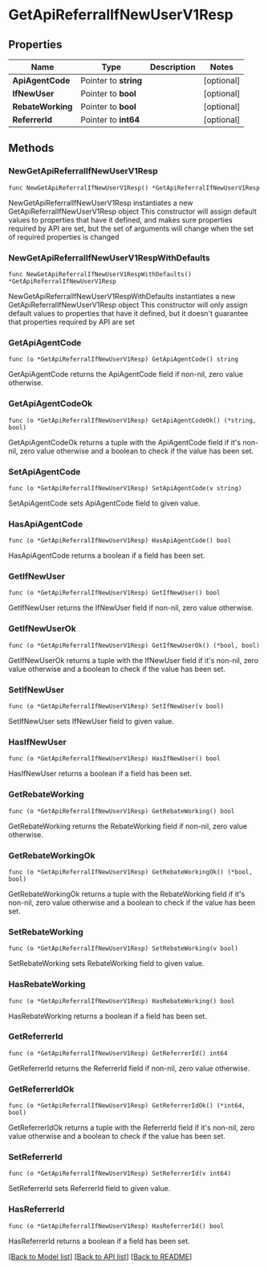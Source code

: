 # GetApiReferralIfNewUserV1Resp

## Properties

Name | Type | Description | Notes
------------ | ------------- | ------------- | -------------
**ApiAgentCode** | Pointer to **string** |  | [optional] 
**IfNewUser** | Pointer to **bool** |  | [optional] 
**RebateWorking** | Pointer to **bool** |  | [optional] 
**ReferrerId** | Pointer to **int64** |  | [optional] 

## Methods

### NewGetApiReferralIfNewUserV1Resp

`func NewGetApiReferralIfNewUserV1Resp() *GetApiReferralIfNewUserV1Resp`

NewGetApiReferralIfNewUserV1Resp instantiates a new GetApiReferralIfNewUserV1Resp object
This constructor will assign default values to properties that have it defined,
and makes sure properties required by API are set, but the set of arguments
will change when the set of required properties is changed

### NewGetApiReferralIfNewUserV1RespWithDefaults

`func NewGetApiReferralIfNewUserV1RespWithDefaults() *GetApiReferralIfNewUserV1Resp`

NewGetApiReferralIfNewUserV1RespWithDefaults instantiates a new GetApiReferralIfNewUserV1Resp object
This constructor will only assign default values to properties that have it defined,
but it doesn't guarantee that properties required by API are set

### GetApiAgentCode

`func (o *GetApiReferralIfNewUserV1Resp) GetApiAgentCode() string`

GetApiAgentCode returns the ApiAgentCode field if non-nil, zero value otherwise.

### GetApiAgentCodeOk

`func (o *GetApiReferralIfNewUserV1Resp) GetApiAgentCodeOk() (*string, bool)`

GetApiAgentCodeOk returns a tuple with the ApiAgentCode field if it's non-nil, zero value otherwise
and a boolean to check if the value has been set.

### SetApiAgentCode

`func (o *GetApiReferralIfNewUserV1Resp) SetApiAgentCode(v string)`

SetApiAgentCode sets ApiAgentCode field to given value.

### HasApiAgentCode

`func (o *GetApiReferralIfNewUserV1Resp) HasApiAgentCode() bool`

HasApiAgentCode returns a boolean if a field has been set.

### GetIfNewUser

`func (o *GetApiReferralIfNewUserV1Resp) GetIfNewUser() bool`

GetIfNewUser returns the IfNewUser field if non-nil, zero value otherwise.

### GetIfNewUserOk

`func (o *GetApiReferralIfNewUserV1Resp) GetIfNewUserOk() (*bool, bool)`

GetIfNewUserOk returns a tuple with the IfNewUser field if it's non-nil, zero value otherwise
and a boolean to check if the value has been set.

### SetIfNewUser

`func (o *GetApiReferralIfNewUserV1Resp) SetIfNewUser(v bool)`

SetIfNewUser sets IfNewUser field to given value.

### HasIfNewUser

`func (o *GetApiReferralIfNewUserV1Resp) HasIfNewUser() bool`

HasIfNewUser returns a boolean if a field has been set.

### GetRebateWorking

`func (o *GetApiReferralIfNewUserV1Resp) GetRebateWorking() bool`

GetRebateWorking returns the RebateWorking field if non-nil, zero value otherwise.

### GetRebateWorkingOk

`func (o *GetApiReferralIfNewUserV1Resp) GetRebateWorkingOk() (*bool, bool)`

GetRebateWorkingOk returns a tuple with the RebateWorking field if it's non-nil, zero value otherwise
and a boolean to check if the value has been set.

### SetRebateWorking

`func (o *GetApiReferralIfNewUserV1Resp) SetRebateWorking(v bool)`

SetRebateWorking sets RebateWorking field to given value.

### HasRebateWorking

`func (o *GetApiReferralIfNewUserV1Resp) HasRebateWorking() bool`

HasRebateWorking returns a boolean if a field has been set.

### GetReferrerId

`func (o *GetApiReferralIfNewUserV1Resp) GetReferrerId() int64`

GetReferrerId returns the ReferrerId field if non-nil, zero value otherwise.

### GetReferrerIdOk

`func (o *GetApiReferralIfNewUserV1Resp) GetReferrerIdOk() (*int64, bool)`

GetReferrerIdOk returns a tuple with the ReferrerId field if it's non-nil, zero value otherwise
and a boolean to check if the value has been set.

### SetReferrerId

`func (o *GetApiReferralIfNewUserV1Resp) SetReferrerId(v int64)`

SetReferrerId sets ReferrerId field to given value.

### HasReferrerId

`func (o *GetApiReferralIfNewUserV1Resp) HasReferrerId() bool`

HasReferrerId returns a boolean if a field has been set.


[[Back to Model list]](../README.md#documentation-for-models) [[Back to API list]](../README.md#documentation-for-api-endpoints) [[Back to README]](../README.md)


